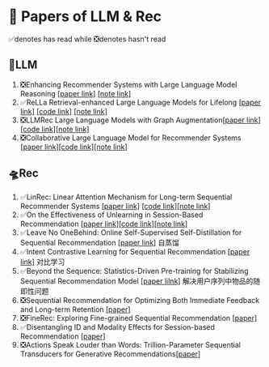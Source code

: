 # 🤗 Papers of LLM & Rec
 ✅denotes has read while  ❎denotes hasn't read  



## 🚀LLM
1. ❎Enhancing Recommender Systems with Large Language Model Reasoning 
[[paper link]](https://arxiv.org/abs/2308.10835) 
[[note link]](./✅Enhancing%20Recommender%20Systems%20with%20Large%20Language%20Model%20Reasoning/note.md)
2. ✅ReLLa Retrieval-enhanced Large Language Models for Lifelong
[[paper link]](https://arxiv.org/abs/2308.11131) [[code link]](https://github.com/LaVieEnRose365/ReLLa)
[[note link]](./✅ReLLa%20Retrieval-enhanced%20Large%20Language%20Models%20for%20Lifelong/note.md)
3. ❎LLMRec Large Language Models with Graph Augmentation[[paper link]](https://arxiv.org/abs/2311.00423)[[code link]](https://github.com/HKUDS/LLMRec)[[note link]](./LLMRec%20Large%20Language%20Models%20with%20Graph%20Augmentation/note.md)
4. ❎Collaborative Large Language Model for Recommender Systems [[paper link]](https://arxiv.org/abs/2311.01343)[[code link]](https://github.com/yaochenzhu/LLM4Rec)[[note link]](./Collaborative%20Large%20Language%20Model%20for%20Recommender%20Systems/note.md)


## 🛸Rec
1. ✅LinRec: Linear Attention Mechanism for Long-term Sequential
 Recommender Systems [[paper link]](https://dl.acm.org/doi/10.1145/3539618.3591717) [[code link]](https://github.com/Applied-Machine-Learning-Lab/LinRec)[[note link]](./✅Linrec/Linrec_note.pdf)
2. ✅On the Effectiveness of Unlearning in Session-Based Recommendation [[paper link]](./✅On%20the%20Effectiveness%20of%20Unlearning%20in%20Session-Based%20Recommendation/2312.14447.pdf)[[code link]](https://github.com/shirryliu/SRU-code)[[note link]](./✅On%20the%20Effectiveness%20of%20Unlearning%20in%20Session-Based%20Recommendation/Onthe%20Effectiveness%20of%20Unlearning%20in.pdf)
3. ✅Leave No OneBehind: Online Self-Supervised Self-Distillation for Sequential Recommendation [[paper link]](https://arxiv.org/pdf/2404.07219.pdf) 自蒸馏
4. ✅Intent Contrastive Learning for Sequential Recommendation [[paper link]](https://arxiv.org/pdf/2202.02519.pdf) 对比学习
5. ✅Beyond the Sequence: Statistics-Driven Pre-training for Stabilizing Sequential Recommendation Model [[paper lilnk]](https://arxiv.org/pdf/2404.05342.pdf) 解决用户序列中物品的随即性问题
6. ❎Sequential Recommendation for Optimizing Both Immediate Feedback and Long-term Retention [[paper]](http://arxiv.org/abs/2404.03637) 
7. ❎FineRec: Exploring Fine-grained Sequential Recommendation [[paper]](https://arxiv.org/pdf/2404.12975.pdf)
8. ✅Disentangling ID and Modality Effects for Session-based Recommendation [[paper]](https://arxiv.org/pdf/2404.12969.pdf)
9. ❎Actions Speak Louder than Words: Trillion-Parameter Sequential Transducers for Generative Recommendations[[paper]](https://arxiv.org/pdf/2402.17152.pdf)

